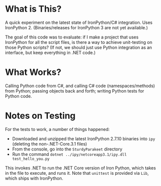 # What is This?

A quick experiment on the latest state of IronPython/C# integration. Uses IronPython 2. (Binaries/releases for IronPython 3 are not yet available.)

The goal of this code was to evaluate: if I make a project that uses IronPython for all the script files, is there a way to achieve unit-testing on those Python scripts? (If not, we should just use Python integration as an interface, but keep everything in .NET code.)

# What Works?

Calling Python code from C#, and calling C# code (namespaces/methods) from Python; passing objects back and forth; writing Python tests for Python code.

# Notes on Testing

For the tests to work, a number of things happened:

- Downloaded and unzipped the latest IronPython 2.7.10 binaries into `ipy` (deleting the non-.NET-Core.3.1 files)
- From the console, go into the `SturdyParakeet` directory
- Run the command `dotnet ../ipy/netcoreapp3.1/ipy.dll test_hello_you.py`

This invokes .NET to run the .NET Core version of Iron Python, which takes in the file to execute, and runs it. Note that `unittest` is provided via `Lib`, which ships with IronPython.